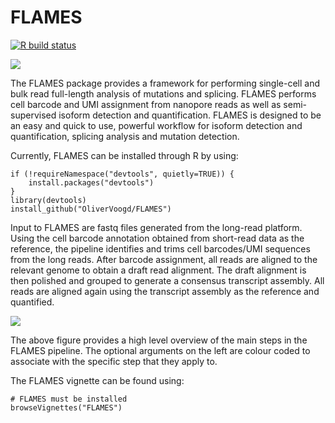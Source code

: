 
# FLAMES

[![R build status](https://github.com/OliverVoogd/FLAMES/workflows/R-CMD-check-bioc/badge.svg)](https://github.com/OliverVoogd/FLAMES/actions)

<img  src="inst/images/FLAMES-01.png">


The FLAMES package provides a framework for performing single-cell and bulk read full-length analysis of mutations and splicing. FLAMES performs cell barcode and UMI assignment from nanopore reads as well as semi-supervised isoform detection and quantification. FLAMES is designed to be an easy and quick to use, powerful workflow for isoform detection and quantification, splicing analysis and mutation detection.

Currently, FLAMES can be installed through R by using:
```
if (!requireNamespace("devtools", quietly=TRUE)) {
    install.packages("devtools")
}
library(devtools)
install_github("OliverVoogd/FLAMES")
```

Input to FLAMES are fastq files generated from the long-read platform. Using the cell barcode annotation obtained from short-read data as the reference, the pipeline identifies and trims cell barcodes/UMI sequences from the long reads. After barcode assignment, all reads are aligned to the relevant genome to obtain a draft read alignment. The draft alignment is then polished and grouped to generate a consensus transcript assembly. All reads are aligned again using the transcript assembly as the reference and quantified. 

<img align='center' src="inst/images/FLAMESpipeline-01.png">

The above figure provides a high level overview of the main steps in the FLAMES pipeline. The optional arguments on the left are colour coded to associate with the specific step that they apply to.

The FLAMES vignette can be found using:
```
# FLAMES must be installed
browseVignettes("FLAMES")
```
